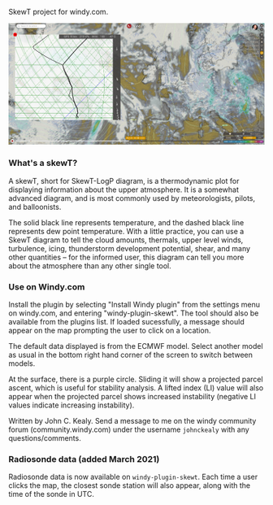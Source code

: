 SkewT project for windy.com.

![Alt text](skewt.png)

### What's a skewT?

A skewT, short for SkewT-LogP diagram, is a thermodynamic plot for displaying information about the upper atmosphere. It is a somewhat advanced diagram, and is most commonly used by meteorologists, pilots, and balloonists. 

The solid black line represents temperature, and the dashed black line represents dew point temperature. With a little practice, you can use a SkewT diagram to tell the cloud amounts, thermals, upper level winds, turbulence, icing, thunderstorm development potential, shear, and many other quantities – for the informed user, this diagram can tell you more about the atmosphere than any other single tool.

### Use on Windy.com

Install the plugin by selecting "Install Windy plugin" from the settings menu on windy.com, and entering "windy-plugin-skewt". The tool should also be available from the plugins list. If loaded sucessfully, a message should appear on the map prompting the user to click on a location. 

The default data displayed is from the ECMWF model. Select another model as usual in the bottom right hand corner of the screen to switch between models.

At the surface, there is a purple circle. Sliding it will show a projected parcel ascent, which is useful for stability analysis. A lifted index (LI) value will also appear when the projected parcel shows increased instability (negative LI values indicate increasing instability). 

Written by John C. Kealy. Send a message to me on the windy community forum (community.windy.com) under the username `johnckealy` with any questions/comments.

### Radiosonde data (added March 2021)

Radiosonde data is now available on `windy-plugin-skewt`. Each time a user clicks the map, the closest sonde station will also appear, along with the time of the sonde in UTC.